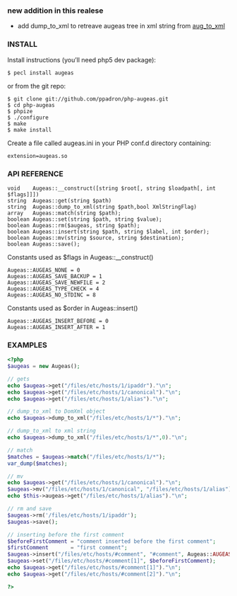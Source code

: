 ### new addition in this realese

- add dump_to_xml to retreave augeas tree in xml string from [aug_to_xml](http://augeas.net/docs/references/c_api/files/augeas-h.html#aug_to_xml)

### INSTALL

Install instructions (you’ll need php5 dev package):

```
$ pecl install augeas
```

or from the git repo:

```
$ git clone git://github.com/ppadron/php-augeas.git
$ cd php-augeas
$ phpize
$ ./configure
$ make
$ make install
```

Create a file called augeas.ini in your PHP conf.d directory containing:

```
extension=augeas.so
```

### API REFERENCE

```
void    Augeas::__construct([string $root[, string $loadpath[, int $flags]]])
string  Augeas::get(string $path)
string  Augeas::dump_to_xml(string $path,bool XmlStringFlag)
array   Augeas::match(string $path);
boolean Augeas::set(string $path, string $value);
boolean Augeas::rm($augeas, string $path);
boolean Augeas::insert(string $path, string $label, int $order);
boolean Augeas::mv(string $source, string $destination);
boolean Augeas::save();
```

Constants used as $flags in Augeas::__construct()

```
Augeas::AUGEAS_NONE = 0
Augeas::AUGEAS_SAVE_BACKUP = 1
Augeas::AUGEAS_SAVE_NEWFILE = 2
Augeas::AUGEAS_TYPE_CHECK = 4
Augeas::AUGEAS_NO_STDINC = 8
```

Constants used as $order in Augeas::insert()

```
Augeas::AUGEAS_INSERT_BEFORE = 0
Augeas::AUGEAS_INSERT_AFTER = 1
```

### EXAMPLES

```php
<?php
$augeas = new Augeas();

// gets
echo $augeas->get("/files/etc/hosts/1/ipaddr")."\n";
echo $augeas->get("/files/etc/hosts/1/canonical")."\n";
echo $augeas->get("/files/etc/hosts/1/alias")."\n";

// dump_to_xml to DomXml object
echo $augeas->dump_to_xml("/files/etc/hosts/1/*")."\n";

// dump_to_xml to xml string
echo $augeas->dump_to_xml("/files/etc/hosts/1/*",0)."\n";

// match
$matches = $augeas->match("/files/etc/hosts/1/*");
var_dump($matches);

// mv 
echo $augeas->get("/files/etc/hosts/1/canonical")."\n";
$augeas->mv("/files/etc/hosts/1/canonical", "/files/etc/hosts/1/alias");
echo $this->augeas->get("/files/etc/hosts/1/alias")."\n";

// rm and save
$augeas->rm('/files/etc/hosts/1/ipaddr');
$augeas->save();

// inserting before the first comment
$beforeFirstComment = "comment inserted before the first comment";
$firstComment       = "first comment";
$augeas->insert("/files/etc/hosts/#comment", "#comment", Augeas::AUGEAS_INSERT_BEFORE);
$augeas->set("/files/etc/hosts/#comment[1]", $beforeFirstComment);
echo $augeas->get("/files/etc/hosts/#comment[1]")."\n";
echo $augeas->get("/files/etc/hosts/#comment[2]")."\n";

?>
```
